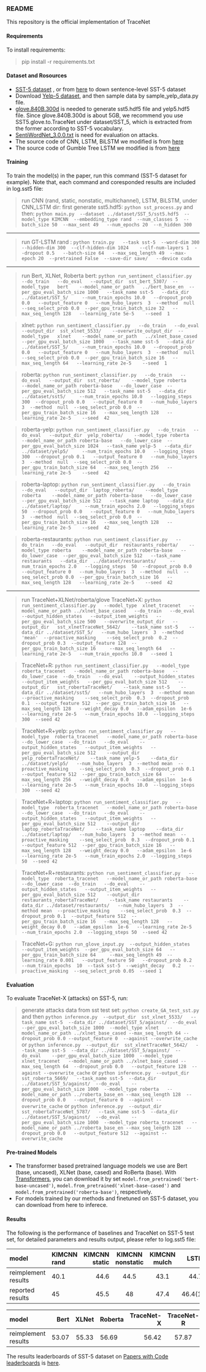 ### README
This repository is the official implementation of TraceNet
#### Requirements
To install requirements:
> pip install -r requirements.txt
#### Dataset and Rosources
* [SST-5 dataset](https://nlp.stanford.edu/sentiment/) , or from [here](https://github.com/prrao87/fine-grained-sentiment) to down sentence-level SST-5 dataset
* Download [Yelp-5 dataset](http://goo.gl/JyCnZq), and then sample data by sample_yelp_data.py file.
*  [glove.840B.300d](https://nlp.stanford.edu/projects/glove/) is needed to generate  sst5.hdf5 file and yelp5.hdf5 file. Since glove.840B.300d is about 5GB, we recommend you use SST5.glove.to.TraceNet under dataset/SST_5, which is extracted from the former according to SST-5 vocabulary. 
* [SentiWordNet_3.0.0.txt](https://github.com/aesuli/SentiWordNet) is need for evaluation on attacks.
* The source code of CNN, LSTM, BiLSTM we modified is from [here](https://github.com/andyweizhao/capsule_text_classification) 
* The source code of Gumble Tree LSTM we modified is from [here](https://github.com/jihunchoi/unsupervised-treelstm)
#### Training
To train the model(s) in the paper, run this command (SST-5 dataset for example). Note that, each command and coresponded results are included in log.sst5 file:
> run CNN (rand, static, nonstatic, multichannel), LSTM, BiLSTM, under CNN_LSTM dir:
> first generate sst5.hdf5: `python sst_process.py`
>  and then: `python main.py  --dataset ../dataset/SST_5/sst5.hdf5  --model_type KIMCNN  --embedding_type rand  --num_classes 5  --batch_size 50  --max_sent 49   --num_epochs 20  --n_hidden 300`

-----------
>  run GT-LSTM
> rand : `python train.py   --task sst-5  --word-dim 300     --hidden-dim 300  --clf-hidden-dim 1024    --clf-num-layers 1  --dropout 0.5   --batch-size 64   --max_seq_length 49  --max-epoch 20  --pretrained False  --save-dir save/   --device cuda`

----
> run Bert, XLNet, Roberta
> bert: `python run_sentiment_classifier.py   --do_train   --do_eval   --output_dir  sst_bert_5307/  --model_type   bert    --model_name_or_path   ../bert_base_en  --per_gpu_eval_batch_size 1000   --task_name sst-5   --data_dir  ../dataset/SST_5/     --num_train_epochs 10.0   --dropout_prob 0.0   --output_feature 0   --num_hubo_layers  3  --method  null  --seq_select_prob 0.0  --per_gpu_train_batch_size 32   --max_seq_length 128   --learning_rate 5e-5    --seed  1 `
 
> xlnet: `python run_sentiment_classifier.py   --do_train   --do_eval   --output_dir  sst_xlnet_5533/    --overwrite_output_dir  --model_type   xlnet    --model_name_or_path   ../xlnet_base_cased  --per_gpu_eval_batch_size 1000   --task_name sst-5   --data_dir  ../dataset/SST_5/     --num_train_epochs 10.0   --dropout_prob 0.0   --output_feature 0   --num_hubo_layers  3  --method  null  --seq_select_prob 0.0  --per_gpu_train_batch_size 16   --max_seq_length 64   --learning_rate 2e-5    --seed  1 `

> roberta: `python run_sentiment_classifier.py   --do_train   --do_eval   --output_dir  sst_roberta/    --model_type roberta    --model_name_or_path roberta-base   --do_lower_case  --per_gpu_eval_batch_size 512   --task_name sst-5   --data_dir  ../dataset/sst5/     --num_train_epochs 10.0   --logging_steps  300  --dropout_prob 0.0   --output_feature 0   --num_hubo_layers  3  --method  null  --seq_select_prob 0.0  --per_gpu_train_batch_size 16   --max_seq_length 128   --learning_rate 2e-5    --seed  42 `
 
> roberta-yelp: `python run_sentiment_classifier.py   --do_train   --do_eval   --output_dir  yelp_roberta/    --model_type roberta    --model_name_or_path roberta-base   --do_lower_case  --per_gpu_eval_batch_size 1024   --task_name yelp-5   --data_dir  ../dataset/yelp5/     --num_train_epochs 10.0   --logging_steps  300  --dropout_prob 0.1   --output_feature 0   --num_hubo_layers  3  --method  null  --seq_select_prob 0.0  --per_gpu_train_batch_size 64   --max_seq_length 256   --learning_rate 2e-5    --seed  42 `

> roberta-laptop: `python run_sentiment_classifier.py   --do_train   --do_eval   --output_dir  laptop_roberta/    --model_type roberta    --model_name_or_path roberta-base   --do_lower_case  --per_gpu_eval_batch_size 512   --task_name laptop   --data_dir  ../dataset/laptop/     --num_train_epochs 2.0   --logging_steps  50  --dropout_prob 0.0   --output_feature 0   --num_hubo_layers  3  --method  null  --seq_select_prob 0.0  --per_gpu_train_batch_size 16   --max_seq_length 128   --learning_rate 2e-5    --seed  42 `

> roberta-restaurants: `python run_sentiment_classifier.py   --do_train   --do_eval   --output_dir  restaurants_roberta/    --model_type roberta    --model_name_or_path roberta-base   --do_lower_case  --per_gpu_eval_batch_size 512   --task_name restaurants   --data_dir  ../dataset/restaurants/     --num_train_epochs 2.0   --logging_steps  50  --dropout_prob 0.0   --output_feature 0   --num_hubo_layers  3  --method  null  --seq_select_prob 0.0  --per_gpu_train_batch_size 16   --max_seq_length 128   --learning_rate 2e-5    --seed  42 `
--------
>  run TraceNet+XLNet/roberta/glove
> TraceNet+X:  `python run_sentiment_classifier.py   --model_type  xlnet_tracenet   --model_name_or_path ../xlnet_base_cased   --do_train   --do_eval    --output_hidden_states   --output_item_weights   --per_gpu_eval_batch_size 500   --overwrite_output_dir   --output_dir   sst_xlnetTraceNet_5642/    --task_name sst-5    --data_dir ../dataset/SST_5/   --num_hubo_layers  3  --method 'mean'  --proactive_masking    --seq_select_prob  0.2  --dropout_prob 0.3  --output_feature 128  --per_gpu_train_batch_size 16     --max_seq_length 64   --learning_rate 2e-5   --num_train_epochs 10.0   --seed 1 `

> TraceNet+R:  `python run_sentiment_classifier.py   --model_type  roberta_tracenet   --model_name_or_path roberta-base   --do_lower_case  --do_train   --do_eval    --output_hidden_states   --output_item_weights   --per_gpu_eval_batch_size 512    --output_dir   sst_robertaTraceNet/    --task_name sst-5    --data_dir ../dataset/sst5/   --num_hubo_layers  3  --method mean  --proactive_masking    --seq_select_prob  0.3  --dropout_prob 0.1  --output_feature 512  --per_gpu_train_batch_size 16   --max_seq_length 128   --weight_decay 0.0   --adam_epsilon  1e-6   --learning_rate 2e-5   --num_train_epochs 10.0  --logging_steps 300  --seed 42 `

> TraceNet+R+yelp:  `python run_sentiment_classifier.py   --model_type  roberta_tracenet   --model_name_or_path roberta-base  --do_lower_case  --do_train   --do_eval    --output_hidden_states   --output_item_weights   --per_gpu_eval_batch_size 512    --output_dir   yelp_robertaTraceNet/    --task_name yelp-5    --data_dir ../dataset/yelp5/   --num_hubo_layers  3  --method mean  --proactive_masking    --seq_select_prob  0.3  --dropout_prob 0.1  --output_feature 512  --per_gpu_train_batch_size 64   --max_seq_length 256   --weight_decay 0.0   --adam_epsilon  1e-6   --learning_rate 2e-5   --num_train_epochs 10.0  --logging_steps 300  --seed 42 `

> TraceNet+R+laptop:  `python run_sentiment_classifier.py   --model_type  roberta_tracenet   --model_name_or_path roberta-base  --do_lower_case  --do_train   --do_eval    --output_hidden_states   --output_item_weights   --per_gpu_eval_batch_size 512    --output_dir   laptop_robertaTraceNet/    --task_name laptop    --data_dir ../dataset/laptop/   --num_hubo_layers  3  --method mean  --proactive_masking    --seq_select_prob  0.3  --dropout_prob 0.1  --output_feature 512  --per_gpu_train_batch_size 16   --max_seq_length 128   --weight_decay 0.0   --adam_epsilon  1e-6   --learning_rate 2e-5   --num_train_epochs 2.0  --logging_steps 50  --seed 42 `

> TraceNet+R+restaurants:  `python run_sentiment_classifier.py   --model_type  roberta_tracenet   --model_name_or_path roberta-base  --do_lower_case  --do_train   --do_eval    --output_hidden_states   --output_item_weights   --per_gpu_eval_batch_size 512    --output_dir   restaurants_robertaTraceNet/    --task_name restaurants    --data_dir ../dataset/restaurants/   --num_hubo_layers  3  --method mean  --proactive_masking    --seq_select_prob  0.3  --dropout_prob 0.1  --output_feature 512  --per_gpu_train_batch_size 16   --max_seq_length 128   --weight_decay 0.0   --adam_epsilon  1e-6   --learning_rate 2e-5   --num_train_epochs 2.0  --logging_steps 50  --seed 42 `

> TraceNet+G: `python run_glove_input.py  --output_hidden_states   --output_item_weights  --per_gpu_eval_batch_size 64   --per_gpu_train_batch_size 64     --max_seq_length 49  --learning_rate 0.001   --output_feature 50   --dropout_prob 0.2  --num_train_epochs  10  --task sst-5  --weight_decay   0.2   --proactive_masking  --seq_select_prob 0.05  --seed 1 `

#### Evaluation
To evaluate TraceNet-X (attacks) on SST-5, run:
> generate attacks data from sst test set: `python create_GA_test_sst.py`
> and then `python inference.py  --output_dir  sst_xlnet_5533/   --task_name sst-5  --data_dir ../dataset/SST_5/against/  --do_eval    --per_gpu_eval_batch_size 1000  --model_type xlnet   --model_name_or_path ../xlnet_base_cased --max_seq_length 64 --dropout_prob 0.0 --output_feature 0  --against --overwrite_cache`
> or  `python inference.py  --output_dir  sst_xlnetTraceNet_5642/   --task_name sst-5  --data_dir ../dataset/SST_5/against/  --do_eval    --per_gpu_eval_batch_size 1000  --model_type xlnet_tracenet   --model_name_or_path ../xlnet_base_cased --max_seq_length 64  --dropout_prob 0.0   --output_feature 128  --against --overwrite_cache`
> or  `python inference.py  --output_dir  sst_roberta_5669/   --task_name sst-5  --data_dir ../dataset/SST_5/against/  --do_eval    --per_gpu_eval_batch_size 1000  --model_type roberta   --model_name_or_path ../roberta_base_en --max_seq_length 128  --dropout_prob 0.0   --output_feature 0  --against --overwrite_cache`
> or `python inference.py  --output_dir  sst_robertaTraceNet_5787/   --task_name sst-5  --data_dir ../dataset/SST_5/against/  --do_eval    --per_gpu_eval_batch_size 1000  --model_type roberta_tracenet   --model_name_or_path ../roberta_base_en --max_seq_length 128  --dropout_prob 0.0   --output_feature 512  --against --overwrite_cache`

#### Pre-trained Models
* The transformer based pretrained language models we use are Bert (base, uncased), XLNet (base, cased) and RoBerta (base). With [Transformers](https://huggingface.co/models), you can download it by set `model.from_pretrained('bert-base-uncased')`, `model.from_pretrained('xlnet-base-cased')` and `model.from_pretrained('roberta-base')`, respectively. 
* For models trained by our methods and finetuned on SST-5 dataset, you can download from here to inferece.


#### Results
The following is the performance of baselines and TraceNet on SST-5 test set, for detailed parameters and results output, please refer to log.sst5 file:

| model     | KIMCNN rand      |     KIMCNN static |   KIMCNN nonstatic   |  KIMCNN mulch   |  LSTM   |  BiLSTM   |  GT-LSTM(rand)   |GT-LSTM(glove)   |
| :-------- | :-------- | --------:| :------: | :------: | :------: | :------: |:------: |:------: |
| reimplement results    | 40.1    |   44.6 |  44.5  |  43.1  |  44.7  |  43.5  |  39.38  |  47.6  |
| reported results    | 45    |   45.5 |  48  |  47.4  |  46.4(1.1)  |  49.1(1.0)  | None  | None  |

| model      |     Bert |   XLNet   |Roberta      |     TraceNet-X |   TraceNet-R   |  TraceNet-G   |
| :-------- | --------:| :------: |:-------- | --------:| :------: |:------: |
| reimplement results    | 53.07    |   55.33|  56.69  |56.42    |   57.87 |  45.90  |
The results leaderboards of SST-5 dataset on [Papers with Code leaderboards](https://paperswithcode.com/sota) is [here](https://paperswithcode.com/sota/sentiment-analysis-on-sst-5-fine-grained). 


